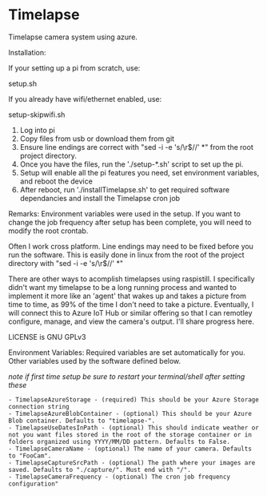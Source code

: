 # Timelapse
Timelapse camera system using azure.

Installation:

If your setting up a pi from scratch, use:

setup.sh

If you already have wifi/ethernet enabled, use:

setup-skipwifi.sh

1. Log into pi
2. Copy files from usb or download them from git
3. Ensure line endings are correct with "sed -i -e 's/\r$//' *" from the root project directory. 
4. Once you have the files, run the './setup-*.sh' script to set up the pi.
5. Setup will enable all the pi features you need, set environment variables, and reboot the device
6. After reboot, run './installTimelapse.sh' to get required software dependancies and install the Timelapse cron job

Remarks:
Environment variables were used in the setup. If you want to change the job frequency after setup has been complete, you will need to modify the root crontab.

Often I work cross platform. Line endings may need to be fixed before you run the software. This is easily done in linux from the root of the project directory with "sed -i -e 's/\r$//' *"


There are other ways to acomplish timelapses using raspistill. I specifically didn't want my timelapse to be a long running process and wanted to implement it more like an 'agent' that wakes up and takes a picture from time to time, as 99% of the time I don't need to take a picture. Eventually, I will connect this to Azure IoT Hub or similar offering so that I can remotley configure, manage, and view the camera's output. I'll share progress here.


LICENSE is GNU GPLv3

Environment Variables:
Required variables are set automatically for you. Other variables used by the software defined below. 

*note if first time setup be sure to restart your terminal/shell after setting these*

	- TimelapseAzureStorage - (required) This should be your Azure Storage connection string
	- TimelapseAzureBlobContainer - (optional) This should be your Azure Blob container. Defaults to "timelapse-".
	- TimelapseUseDatesInPath - (optional) This should indicate weather or not you want files stored in the root of the storage container or in folders organized using YYYY/MM/DD pattern. Defaults to False.
	- TimelapseCameraName - (optional) The name of your camera. Defaults to "FooCam".
	- TimelapseCaptureSrcPath - (optional) The path where your images are saved. Defaults to "./capture/". Must end with "/".
	- TimelapseCameraFrequency - (optional) The cron job frequency configuration"
